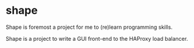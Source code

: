 # shape

Shape is foremost a project for me to (re)learn programming skills.

Shape is a project to write a GUI front-end to the HAProxy load balancer.
